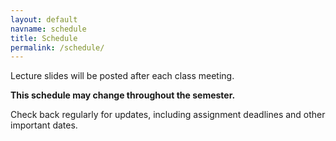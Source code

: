 ```yaml
---
layout: default
navname: schedule
title: Schedule
permalink: /schedule/
---
```


Lecture slides will be posted after each class meeting.

**This schedule may change throughout the semester.**

Check back regularly for updates, including assignment deadlines and other important dates.

<cloudstitch-handlebars user="jeanyang" app="cmu-15-819-domain-specific-languages-syllabus-1"></cloudstitch-handlebars>
